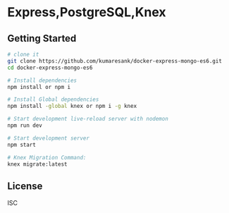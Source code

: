 Express,PostgreSQL,Knex
=======================

Getting Started
---------------

```sh
# clone it
git clone https://github.com/kumaresank/docker-express-mongo-es6.git
cd docker-express-mongo-es6

# Install dependencies
npm install or npm i

# Install Global dependencies
npm install -global knex or npm i -g knex

# Start development live-reload server with nodemon
npm run dev

# Start development server
npm start

# Knex Migration Command:
knex migrate:latest  
```

License
-------
ISC